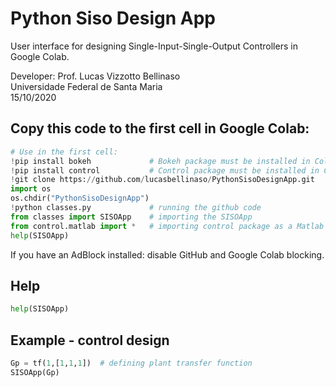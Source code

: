 # Python Siso Design App

User interface for designing Single-Input-Single-Output Controllers in Google Colab.

Developer: Prof. Lucas Vizzotto Bellinaso
<br>Universidade Federal de Santa Maria
<br>15/10/2020

## Copy this code to the first cell in Google Colab:

``` python
# Use in the first cell:
!pip install bokeh             # Bokeh package must be installed in Colab server
!pip install control           # Control package must be installed in Colab server
!git clone https://github.com/lucasbellinaso/PythonSisoDesignApp.git
import os
os.chdir("PythonSisoDesignApp")
!python classes.py             # running the github code
from classes import SISOApp    # importing the SISOApp
from control.matlab import *   # importing control package as a Matlab environment
help(SISOApp)
```
If you have an AdBlock installed: disable GitHub and Google Colab blocking.


## Help

``` python
help(SISOApp)
```

## Example - control design

``` python
Gp = tf(1,[1,1,1])  # defining plant transfer function
SISOApp(Gp)
```
